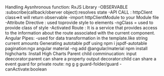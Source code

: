 Handling Aysnhronous function: RxJS Library
    -OBSERVABLE :subscribe(callback/oberver object):resolves state
    -API CALL : httpClient class=>it will return observable
    -import httpClientModule to your Module file
-Attribute Directive : used toprovide style to elements
   -ngClass = used to provide class of style
-Activated Route : It is a service that provides access to the information about the route associated with the current component.
Angular Pipes: 
   -used for data transformation in the template.like string current amounts
Generating autotable pdf using npm i jspdf-autotable
pagination:ngx 
angular material -ng add @angular/material
npm install highcharts :Install High Charts
Parent child comminucation:
input deecorator:parent can share a property
output decorator:child can share a event
guard for private route: ng g g guard-folder/guard
-canActivate:boolean


